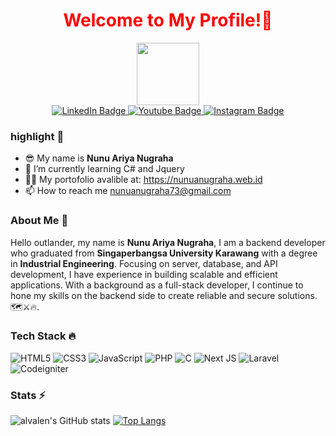 <h1 align='center' style="color: red;">Welcome to My Profile!👋</h1>
<div id="header" align="center">
  <img src="https://media.giphy.com/media/M9gbBd9nbDrOTu1Mqx/giphy.gif" width="100"/>
  <div id="badges">
  <a href="https://id.linkedin.com/in/nunuanugraha">
    <img src="https://img.shields.io/badge/LinkedIn-blue?style=for-the-badge&logo=linkedin&logoColor=white" alt="LinkedIn Badge"/>
  </a>
  <a href="https://www.youtube.com/@teknomediaa">
    <img src="https://img.shields.io/badge/YouTube-red?style=for-the-badge&logo=youtube&logoColor=white" alt="Youtube Badge"/>
  </a>
  <a href="https://www.instagram.com/nunua.nugraha/">
    <img src="https://img.shields.io/badge/Instagram-E4405F?style=for-the-badge&logo=instagram&logoColor=white" alt="Instagram Badge"/>
  </a>
</div>
<img src="https://komarev.com/ghpvc/?username=nunuanugraha&style=flat-square&color=blue" alt=""/>
</div>

    
   
</div>

### highlight 🔦

- 😎 My name is **Nunu Ariya Nugraha**
- 🌱 I’m currently learning C# and Jquery
- 👨‍💻 My portofolio avalible at: https://nunuanugraha.web.id
- 📫 How to reach me nunuanugraha73@gmail.com

### About Me 📄

Hello outlander, my name is **Nunu Ariya Nugraha**, I am a backend developer who graduated from **Singaperbangsa University Karawang** with a degree in **Industrial Engineering**. Focusing on server, database, and API development, I have experience in building scalable and efficient applications. With a background as a full-stack developer, I continue to hone my skills on the backend side to create reliable and secure solutions.🗺️⚔️🔥.

### Tech Stack 🔥

![HTML5](https://img.shields.io/badge/html5-%23E34F26.svg?style=for-the-badge&logo=html5&logoColor=white) ![CSS3](https://img.shields.io/badge/css3-%231572B6.svg?style=for-the-badge&logo=css3&logoColor=white) ![JavaScript](https://img.shields.io/badge/javascript-%23323330.svg?style=for-the-badge&logo=javascript&logoColor=%23F7DF1E)  ![PHP](https://img.shields.io/badge/php-%23777BB4.svg?style=for-the-badge&logo=php&logoColor=white) ![C](https://img.shields.io/badge/c-%2300599C.svg?style=for-the-badge&logo=c&logoColor=white) ![Next JS](https://img.shields.io/badge/Next-black?style=for-the-badge&logo=next.js&logoColor=white) ![Laravel](https://img.shields.io/badge/laravel-%23FF2D20.svg?style=for-the-badge&logo=laravel&logoColor=white)
![Codeigniter](https://img.shields.io/badge/codeigniter-EF4223?style=for-the-badge&logo=codeigniter&logoColor=white)


### Stats ⚡

![alvalen's GitHub stats](https://github-readme-stats.vercel.app/api?username=nunuanugraha&hide=issues&show_icons=true&theme=transparent) [![Top Langs](https://github-readme-stats.vercel.app/api/top-langs/?username=nunuanugraha&layout=compact&theme=transparent)](https://github.com/anuraghazra/github-readme-stats)


